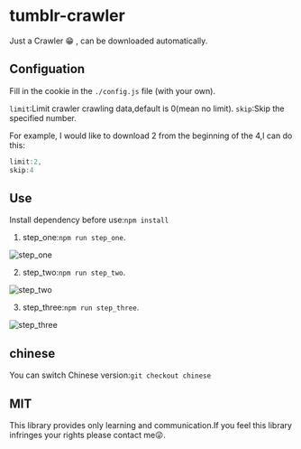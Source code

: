 # tumblr-crawler
Just a Crawler 😁 , can be downloaded automatically.

## Configuation

Fill in the cookie in the `./config.js` file (with your own).

`limit`:Limit crawler crawling data,default is 0(mean no limit).
`skip`:Skip the specified number.

For example, I would like to download 2 from the beginning of the 4,I can do this:

```js
limit:2,
skip:4
```

## Use

Install dependency before use:`npm install`

1. step_one:`npm run step_one`.

![step_one](https://github.com/zhouyuexie/tumblr-crawler/tree/master/picture/git1_Fotor.png)

2. step_two:`npm run step_two`.

![step_two](https://github.com/zhouyuexie/tumblr-crawler/tree/master/picture/git2_Fotor.png)

3. step_three:`npm run step_three`.

![step_three](https://github.com/zhouyuexie/tumblr-crawler/tree/master/picture/git3_Fotor.png)

## chinese

You can switch Chinese version:`git checkout chinese`

## MIT

This library provides only learning and communication.If you feel this library infringes your rights please contact me😜.